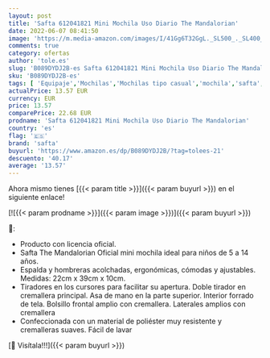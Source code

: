 ```yaml
---
layout: post
title: 'Safta 612041821 Mini Mochila Uso Diario The Mandalorian'
date: 2022-06-07 08:41:50
image: 'https://m.media-amazon.com/images/I/41Gg6T32GgL._SL500_._SL400_.jpg'
comments: true
category: ofertas
author: 'tole.es'
slug: 'B089DYDJ2B-es Safta 612041821 Mini Mochila Uso Diario The Mandalorian'
sku: 'B089DYDJ2B-es'
tags: [ 'Equipaje','Mochilas','Mochilas tipo casual','mochila','safta','🇪🇸', ]
actualPrice: 13.57 EUR
currency: EUR
price: 13.57
comparePrice: 22.68 EUR
prodname: 'Safta 612041821 Mini Mochila Uso Diario The Mandalorian'
country: 'es'
flag: '🇪🇸'
brand: 'safta'
buyurl: 'https://www.amazon.es/dp/B089DYDJ2B/?tag=tolees-21'
descuento: '40.17'
average: '13.57'
---
```


Ahora mismo tienes [{{< param title >}}]({{< param buyurl >}}) en el siguiente enlace!

[![{{< param prodname >}}]({{< param image >}})]({{< param buyurl >}})

🔎:

- Producto con licencia oficial.
- Safta The Mandalorian Oficial mini mochila ideal para niños de 5 a 14 años.
- Espalda y hombreras acolchadas, ergonómicas, cómodas y ajustables. Medidas: 22cm x 39cm x 10cm.
- Tiradores en los cursores para facilitar su apertura. Doble tirador en cremallera principal. Asa de mano en la parte superior. Interior forrado de tela. Bolsillo frontal amplio con cremallera. Laterales amplios con cremallera
- Confeccionada con un material de poliéster muy resistente y cremalleras suaves. Fácil de lavar

[🛒 Visítala!!!]({{< param buyurl >}})
